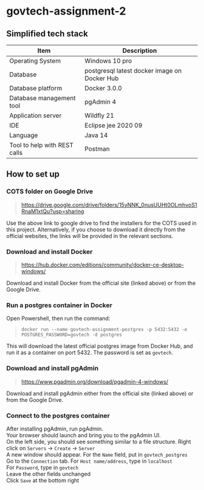 # govtech-assignment-2
 
## Simplified tech stack  
Item | Description
------------ | -------------
Operating System | Windows 10 pro
Database| postgresql latest docker image on Docker Hub
Database platform| Docker 3.0.0
Database management tool| pgAdmin 4
Application server| Wildfly 21
IDE | Eclipse jee 2020 09
Language | Java 14
Tool to help with REST calls | Postman



## How to set up

### COTS folder on Google Drive
>https://drive.google.com/drive/folders/15yNNK_0nusUUHt0OLmhvoS1RnaM1xtQu?usp=sharing

Use the above link to google drive to find the installers for the COTS used in this project. Alternatively, if you choose to download it directly from the official websites, the links will be provided in the relevant sections.

### Download and install Docker
>https://hub.docker.com/editions/community/docker-ce-desktop-windows/

Download and install Docker from the official site (linked above) or from the Google Drive.

### Run a postgres container in Docker
Open Powershell, then run the command:

>`docker run --name govtech-assignment-postgres -p 5432:5432 -e POSTGRES_PASSWORD=govtech -d postgres`

This will download the latest official postgres image from Docker Hub, and run it as a container on port 5432. The password is set as `govtech`.

### Download and install pgAdmin
>https://www.pgadmin.org/download/pgadmin-4-windows/

Download and install pgAdmin either from the official site (linked above) or from the Google Drive.

### Connect to the postgres container
After installing pgAdmin, run pgAdmin.  
Your browser should launch and bring you to the pgAdmin UI.  
On the left side, you should see something similar to a file structure. Right click on `Servers` -> `Create` -> `Server`  
A new window should appear. For the `Name` field, put in `govtech_postgres`  
Go to the `Connection` tab. For `Host name/address`, type in `localhost`  
For `Password`, type in `govtech`  
Leave the other fields unchanged  
Click `Save` at the bottom right  
